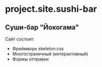 # project.site.sushi-bar

## Суши-бар "Йокогама"

Сайт состоит:
  + Фреймворк skeleton.css
  + Многостраничный (интерактивный)
  + Формы отправки
  
